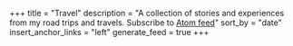 +++
title = "Travel"
description = "A collection of stories and experiences from my road trips and travels. Subscribe to [Atom feed](/travel/atom.xml)"
sort_by = "date"
insert_anchor_links = "left"
generate_feed = true
+++
